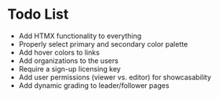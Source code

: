 # Todo List

- Add HTMX functionality to everything
- Properly select primary and secondary color palette
- Add hover colors to links
- Add organizations to the users
- Require a sign-up licensing key
- Add user permissions (viewer vs. editor) for showcasability
- Add dynamic grading to leader/follower pages